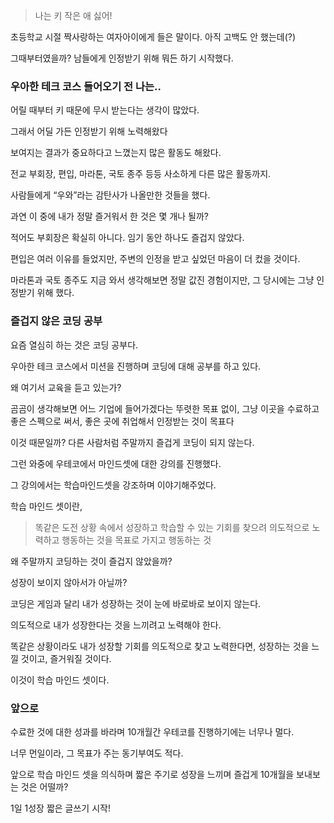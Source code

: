 > 나는 키 작은 애 싫어!
> 

초등학교 시절 짝사랑하는 여자아이에게 들은 말이다. 아직 고백도 안 했는데(?)

그때부터였을까? 남들에게 인정받기 위해 뭐든 하기 시작했다.

### 우아한 테크 코스 들어오기 전 나는..

어릴 때부터 키 때문에 무시 받는다는 생각이 많았다.

그래서 어딜 가든 인정받기 위해 노력해왔다

보여지는 결과가 중요하다고 느꼈는지 많은 활동도 해왔다.

전교 부회장, 편입, 마라톤, 국토 종주 등등 사소하게 다른 많은 활동까지.

사람들에게 “우와”라는 감탄사가 나올만한 것들을 했다.

과연 이 중에 내가 정말 즐거워서 한 것은 몇 개나 될까?

적어도 부회장은 확실히 아니다. 임기 동안 하나도 즐겁지 않았다.

편입은 여러 이유를 들었지만, 주변의 인정을 받고 싶었던 마음이 더 컸을 것이다.

마라톤과 국토 종주도 지금 와서 생각해보면 정말 값진 경험이지만, 그 당시에는 그냥 인정받기 위해 했다.

### 즐겁지 않은 코딩 공부

요즘 열심히 하는 것은 코딩 공부다.

우아한 테크 코스에서 미션을 진행하며 코딩에 대해 공부를 하고 있다.

왜 여기서 교육을 듣고 있는가?

곰곰이 생각해보면 어느 기업에 들어가겠다는 뚜렷한 목표 없이, 그냥 이곳을 수료하고 좋은 스펙으로 써서, 좋은 곳에 취업해서 인정받는 것이 목표다

이것 때문일까? 다른 사람처럼 주말까지 즐겁게 코딩이 되지 않는다.

그런 와중에 우테코에서 마인드셋에 대한 강의를 진행했다.

그 강의에서는 학습마인드셋을 강조하며 이야기해주었다.

학습 마인드 셋이란,

> 똑같은 도전 상황 속에서 성장하고 학습할 수 있는 기회를 찾으려 의도적으로 노력하고 행동하는 것을 목표로 가지고 행동하는 것
> 

왜 주말까지 코딩하는 것이 즐겁지 않았을까?

성장이 보이지 않아서가 아닐까?

코딩은 게임과 달리 내가 성장하는 것이 눈에 바로바로 보이지 않는다.

의도적으로 내가 성장한다는 것을 느끼려고 노력해야 한다.

똑같은 상황이라도 내가 성장할 기회를 의도적으로 찾고 노력한다면, 성장하는 것을 느낄 것이고, 즐거워질 것이다.

이것이 학습 마인드 셋이다.

### 앞으로

수료한 것에 대한 성과를 바라며 10개월간 우테코를 진행하기에는 너무나 멀다.

너무 먼일이라, 그 목표가 주는 동기부여도 적다.

앞으로 학습 마인드 셋을 의식하며 짧은 주기로 성장을 느끼며 즐겁게 10개월을 보내보는 것은 어떨까?

1일 1성장 짧은 글쓰기 시작!
